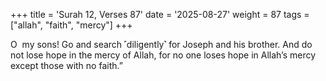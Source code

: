 +++
title = 'Surah 12, Verses 87'
date = '2025-08-27'
weight = 87
tags = ["allah", "faith", "mercy"]
+++

O  my sons! Go and search ˹diligently˺ for Joseph and his brother. And do not lose hope in the mercy of Allah, for no one loses hope in Allah’s mercy except those with no faith.”